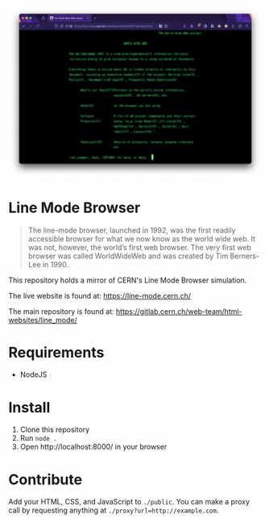 ![](screenshot.png)

# Line Mode Browser
  
> The line-mode browser, launched in 1992, was the first readily accessible browser for what we now know as the world wide web. It was not, however, the world’s first web browser. The very first web browser was called WorldWideWeb and was created by Tim Berners-Lee in 1990.

This repository holds a mirror of CERN's Line Mode Browser simulation.

The live website is found at: https://line-mode.cern.ch/

The main repository is found at: https://gitlab.cern.ch/web-team/html-websites/line_mode/

# Requirements

- NodeJS

# Install

1. Clone this repository
2. Run `node .`
3. Open http://localhost:8000/ in your browser

# Contribute

Add your HTML, CSS, and JavaScript to `./public`. You can make a proxy call by requesting anything at `./proxy?url=http://example.com`.

